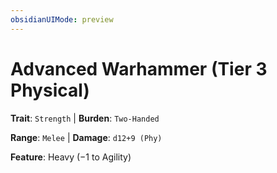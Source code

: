 ```yaml
---
obsidianUIMode: preview
---
```

# Advanced Warhammer (Tier 3 Physical)

**Trait**: `Strength` | **Burden**: `Two-Handed`

**Range**: `Melee` | **Damage**: `d12+9 (Phy)`

**Feature**: Heavy (−1 to Agility)
